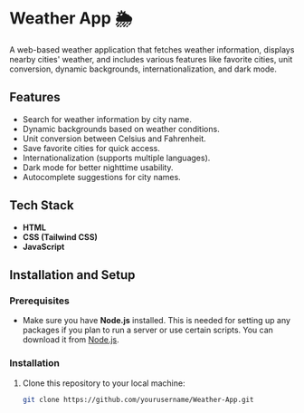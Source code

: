 # Weather App 🌦️

A web-based weather application that fetches weather information, displays nearby cities' weather, and includes various features like favorite cities, unit conversion, dynamic backgrounds, internationalization, and dark mode.

## Features
- Search for weather information by city name.
- Dynamic backgrounds based on weather conditions.
- Unit conversion between Celsius and Fahrenheit.
- Save favorite cities for quick access.
- Internationalization (supports multiple languages).
- Dark mode for better nighttime usability.
- Autocomplete suggestions for city names.

## Tech Stack
- **HTML**
- **CSS (Tailwind CSS)**
- **JavaScript**

## Installation and Setup

### Prerequisites
- Make sure you have **Node.js** installed. This is needed for setting up any packages if you plan to run a server or use certain scripts. You can download it from [Node.js](https://nodejs.org/).

### Installation
1. Clone this repository to your local machine:
   ```bash
   git clone https://github.com/yourusername/Weather-App.git
